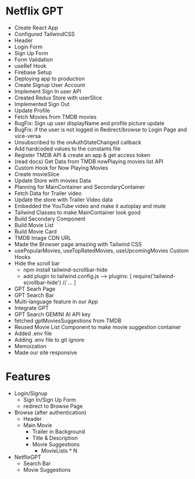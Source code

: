 # Netflix GPT

- Create React App
- Configured TailwindCSS
- Header
- Login Form
- Sign Up Form
- Form Validation
- useRef Hook
- Firebase Setup
- Deploying app to production
- Create Signup User Account
- Implement Sign In user API
- Created Redux Store with userSlice
- Implemented Sign Out
- Update Profile
- Fetch Movies from TMDB movies
- BugFix: Sign up user displayName and profile picture update
- BugFix: if the user is not logged in Redirect/browse to Login Page and vice-versa
- Unsubscribed to the onAuthStateChanged callback
- Add hardcoded values to the constants file
- Register TMDB API & create an app & get access token
- (read docs) Get Data from TMDB nowPlaying movies list API
- Custom Hook for Now Playing Movies
- Create movieSlice
- Update Store with movies Data
- Planning for MainContainer and SecondaryContainer
- Fetch Data for Trailer video
- Update the store with Trailer Video data
- Embedded the YouTube video and make it autoplay and mute
- Tailwind Classes to make MainContainer look good
- Build Secondary Component
- Build Movie List
- Build Movie Card
- TMDB Image CDN URL
- Made the Browser page amazing with Tailwind CSS
- usePopularMovies, useTopRatedMovies, useUpcomingMovies Custom Hooks
- Hide the scroll bar
  - npm install tailwind-scrollbar-hide
  - add plugin to tailwind.config.js --> plugins: [
    require('tailwind-scrollbar-hide')
    // ...
    ]
- GPT Searh Page
- GPT Search Bar
- Multi-language feature in our App
- Integrate GPT
- GPT Search GEMINI AI API key
- fetched gptMoviesSuggestions from TMDB
- Reused Movie List Component to make movie suggestion container
- Added .env file
- Adding .env file to git ignore
- Memoization
- Made our site responsive

# Features

- Login/Signup
  - Sign In/Sign Up Form
  - redirect to Browse Page
- Browse (after authentication)
  - Header
  - Main Movie
    - Trailer in Background
    - Title & Description
    - Movie Suggestions
      - MovieLists \* N
- NetflixGPT
  - Search Bar
  - Movie Suggestions
